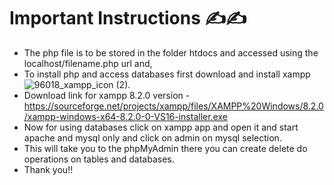 # Important Instructions ✍✍
* The php file is to be stored in the folder htdocs and accessed using the localhost/filename.php url and,
* To install php and access databases first download and install xampp![96018_xampp_icon (2)](https://user-images.githubusercontent.com/111702590/229760571-74b55bfd-bf92-422b-92d6-908af1a9820d.png).
* Download link for xampp 8.2.0 version - https://sourceforge.net/projects/xampp/files/XAMPP%20Windows/8.2.0/xampp-windows-x64-8.2.0-0-VS16-installer.exe
* Now for using databases click on xampp app and open it and start apache and mysql only and click on admin on mysql selection.
* This will take you to the phpMyAdmin there you can create delete do operations on tables and databases.
* Thank you!!
